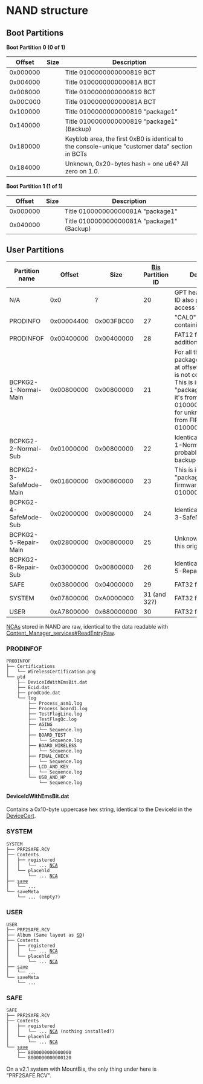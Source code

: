 # NAND structure

## Boot Partitions

**Boot Partition 0 (0 of
1)**

| Offset   | Size | Description                                                                                     |
| -------- | ---- | ----------------------------------------------------------------------------------------------- |
| 0x000000 |      | Title 0100000000000819 BCT                                                                      |
| 0x004000 |      | Title 010000000000081A BCT                                                                      |
| 0x008000 |      | Title 0100000000000819 BCT                                                                      |
| 0x00C000 |      | Title 010000000000081A BCT                                                                      |
| 0x100000 |      | Title 0100000000000819 "package1"                                                               |
| 0x140000 |      | Title 0100000000000819 "package1" (Backup)                                                      |
| 0x180000 |      | Keyblob area, the first 0xB0 is identical to the console-unique "customer data" section in BCTs |
| 0x184000 |      | Unknown, 0x20-bytes hash + one u64? All zero on 1.0.                                            |

**Boot Partition 1 (1 of 1)**

| Offset   | Size | Description                                |
| -------- | ---- | ------------------------------------------ |
| 0x000000 |      | Title 010000000000081A "package1"          |
| 0x040000 |      | Title 010000000000081A "package1" (Backup) |

## User Partitions

| Partition name         | Offset     | Size        | [Bis](Filesystem%20services.md "wikilink") Partition ID | Description                                                                                                                                                                                                           |
| ---------------------- | ---------- | ----------- | ------------------------------------------------------- | --------------------------------------------------------------------------------------------------------------------------------------------------------------------------------------------------------------------- |
| N/A                    | 0x0        | ?           | 20                                                      | GPT header, partition ID also provides raw access to all partitions                                                                                                                                                   |
| PRODINFO               | 0x00004400 | 0x003FBC00  | 27                                                      | "CAL0" raw partition containing set:cal data                                                                                                                                                                          |
| PRODINFOF              | 0x00400000 | 0x00400000  | 28                                                      | FAT12 filesystem, additional calibration?                                                                                                                                                                             |
| BCPKG2-1-Normal-Main   | 0x00800000 | 0x00800000  | 21                                                      | For all these packages, data starts at offset 0x4000 and is not console-unique. This is installed from "package2": on retail it's from FIRM-A 0100000000000819, for unknown cases it's from FIRM-C, 010000000000081B. |
| BCPKG2-2-Normal-Sub    | 0x01000000 | 0x00800000  | 22                                                      | Identical to BCPKG2-1-Normal-Main, probably used as a backup partition.                                                                                                                                               |
| BCPKG2-3-SafeMode-Main | 0x01800000 | 0x00800000  | 23                                                      | This is installed from "package2" in firmware package B, 010000000000081A.                                                                                                                                            |
| BCPKG2-4-SafeMode-Sub  | 0x02000000 | 0x00800000  | 24                                                      | Identical to BCPKG2-3-SafeMode-Main.                                                                                                                                                                                  |
| BCPKG2-5-Repair-Main   | 0x02800000 | 0x00800000  | 25                                                      | Unknown what title this originates from.                                                                                                                                                                              |
| BCPKG2-6-Repair-Sub    | 0x03000000 | 0x00800000  | 26                                                      | Identical to BCPKG2-5-Repair-Main.                                                                                                                                                                                    |
| SAFE                   | 0x03800000 | 0x04000000  | 29                                                      | FAT32 filesystem                                                                                                                                                                                                      |
| SYSTEM                 | 0x07800000 | 0xA0000000  | 31 (and 32?)                                            | FAT32 filesystem                                                                                                                                                                                                      |
| USER                   | 0xA7800000 | 0x680000000 | 30                                                      | FAT32 filesystem                                                                                                                                                                                                      |

[NCAs](NCA.md "wikilink") stored in NAND are raw, identical to the data
readable with
[Content\_Manager\_services\#ReadEntryRaw](Content%20Manager%20services#ReadEntryRaw.md##ReadEntryRaw "wikilink").

### PRODINFOF

`PRODINFOF`  
`├── Certifications`  
`│   └── WirelessCertification.png`  
`└── ptd`  
`    ├── DeviceIdWithEmsBit.dat`  
`    ├── Ecid.dat`  
`    ├── prodCode.dat`  
`    └── log`  
`        ├── Process_asm1.log`  
`        ├── Process_board1.log`  
`        ├── TestFlagLine.log`  
`        ├── TestFlagQc.log`  
`        ├── AGING`  
`        │   └── Sequence.log`  
`        ├── BOARD_TEST`  
`        │   └── Sequence.log`  
`        ├── BOARD_WIRELESS`  
`        │   └── Sequence.log`  
`        ├── FINAL_CHECK`  
`        │   └── Sequence.log`  
`        ├── LCD_AND_KEY`  
`        │   └── Sequence.log`  
`        └── USB_AND_HP`  
`            └── Sequence.log`

#### DeviceIdWithEmsBit.dat

Contains a 0x10-byte uppercase hex string, identical to the DeviceId in
the [DeviceCert](Settings%20services.md "wikilink").

### SYSTEM

`SYSTEM`  
`├── PRF2SAFE.RCV`  
`├── Contents`  
`│   ├── registered`  
`│   │   └── ... `[`NCA`](NCA.md "wikilink")  
`│   └── placehld`  
`│       └── ... `[`NCA`](NCA.md "wikilink")  
`├── `[`save`](Savegames.md "wikilink")  
`│   └── ...`  
`└── saveMeta`  
`    └── ... (empty?)`

### USER

`USER`  
`├── PRF2SAFE.RCV`  
`├── Album (Same layout as `[`SD`](SD%20Filesystem.md "wikilink")`)`  
`├── Contents`  
`│   ├── registered`  
`│   │   └── ... `[`NCA`](NCA.md "wikilink")  
`│   └── placehld`  
`│       └── ... `[`NCA`](NCA.md "wikilink")  
`├── `[`save`](Savegames.md "wikilink")  
`│   └── ...`  
`└── saveMeta`  
`    └── ... `

### SAFE

`SAFE`  
`├── PRF2SAFE.RCV`  
`├── Contents`  
`│   ├── registered`  
`│   │   └── ... `[`NCA`](NCA.md "wikilink")` (nothing installed?)`  
`│   └── placehld`  
`│       └── ... `[`NCA`](NCA.md "wikilink")  
`└── `[`save`](Savegames.md "wikilink")  
`    ├── 8000000000000000`  
`    └── 8000000000000120`

On a v2.1 system with MountBis, the only thing under here is
"PRF2SAFE.RCV".
